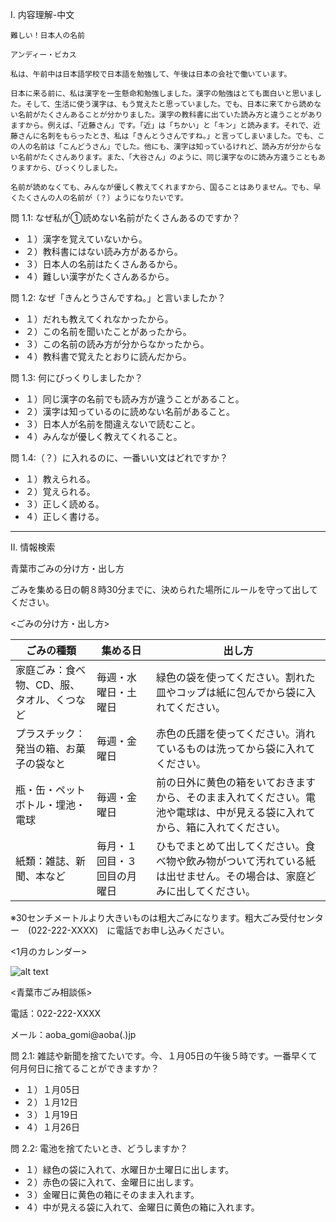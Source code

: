 I.  内容理解-中文

```
難しい！日本人の名前

アンディー・ビカス

私は、午前中は日本語学校で日本語を勉強して、午後は日本の会社で働いています。

日本に来る前に、私は漢字を一生懸命和勉強しました。漢字の勉強はとても面白いと思いました。そして、生活に使う漢字は、もう覚えたと思っていました。でも、日本に来てから読めない名前がたくさんあることが分かりました。漢字の教科書に出ていた読み方と違うことがありますから。例えば、「近藤さん」です。「近」は「ちかい」と「キン」と読みます。それで、近藤さんに名刺をもらったとき、私は「きんとうさんですね。」と言ってしまいました。でも、この人の名前は「こんどうさん」でした。他にも、漢字は知っているけれど、読み方が分からない名前がたくさんあります。また、「大谷さん」のように、同じ漢字なのに読み方違うこともありますから、びっくりしました。

名前が読めなくても、みんなが優しく教えてくれますから、国ることはありません。でも、早くたくさんの人の名前が（？）ようになりたいです。
```

問 1.1: なぜ私が➀読めない名前がたくさんあるのですか？

+ １）漢字を覚えていないから。
+ ２）教科書にはない読み方があるから。
+ ３）日本人の名前はたくさんあるから。
+ ４）難しい漢字がたくさんあるから。

問 1.2: なぜ「きんとうさんですね。」と言いましたか？

+ １）だれも教えてくれなかったから。
+ ２）この名前を聞いたことがあったから。
+ ３）この名前の読み方が分からなかったから。
+ ４）教科書で覚えたとおりに読んだから。

問 1.3: 何にびっくりしましたか？

+ １）同じ漢字の名前でも読み方が違うことがあること。
+ ２）漢字は知っているのに読めない名前があること。
+ ３）日本人が名前を間違えないで読むこと。
+ ４）みんなが優しく教えてくれること。

問 1.4:（？）に入れるのに、一番いい文はどれですか？

+ １）教えられる。
+ ２）覚えられる。
+ ３）正しく読める。
+ ４）正しく書ける。

---

II. 情報検索

青葉市ごみの分け方・出し方

ごみを集める日の朝８時30分までに、決められた場所にルールを守って出してください。

<ごみの分け方・出し方>

| ごみの種類 | 集める日 | 出し方 |
| --- | --- | --- |
| 家庭ごみ：食べ物、CD、服、タオル、くつなど | 毎週・水曜日・土曜日 | 緑色の袋を使ってください。割れた皿やコップは紙に包んでから袋に入れてください。 |
| プラスチック：発当の箱、お菓子の袋なと | 毎週・金曜日 | 赤色の氏譜を使ってください。消れているものは洗ってから袋に入れてください。 |
| 瓶・缶・ペットボトル・埋池・電球 | 毎週・金曜日 | 前の日外に黄色の箱をいておきますから、そのまま入れてください。電池や電球は、中が見える袋に入れてから、箱に入れてください。 |
| 紙類：雑誌、新聞、本など | 毎月・１回目・３回目の月曜日 | ひもでまとめて出してください。食べ物や飲み物がついて汚れている紙は出せません。その場合は、家庭どみに出してください。 |

※30センチメートルより大きいものは粗大ごみになります。粗大ごみ受付センター　(022-222-XXXX)　に電話でお申し込みください。

<1月のカレンダー>

![alt text](/nihongo-nook/markdown/images/sakura-dokkai-3-img1.png)

<青葉市ごみ相談係>

電話：022-222-XXXX

メール：aoba_gomi@aoba(.)jp

問 2.1: 雑誌や新聞を捨てたいです。今、１月05日の午後５時です。一番早くて何月何日に捨てることができますか？

+ １）１月05日
+ ２）１月12日
+ ３）１月19日
+ ４）１月26日

問 2.2: 電池を捨てたいとき、どうしますか？

+ １）緑色の袋に入れて、水曜日か土曜日に出します。
+ ２）赤色の袋に入れて、金曜日に出します。
+ ３）金曜日に黄色の箱にそのまま入れます。
+ ４）中が見える袋に入れて、金曜日に黄色の箱に入れます。
